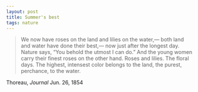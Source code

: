 ```yaml
---
layout: post
title: Summer's best
tags: nature
---
```

> We now have roses on the land and lilies on the water,— both land and water have done their best,— now just after the longest day. Nature says, “You behold the utmost I can do.” And the young women carry their finest roses on the other hand. Roses and lilies. The floral days. The highest, intensest color belongs to the land, the purest, perchance, to the water.

Thoreau, *Journal* Jun. 26, 1854
